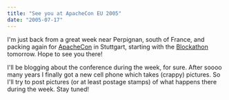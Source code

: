 ```yaml
---
title: "See you at ApacheCon EU 2005"
date: "2005-07-17"
---
```


I'm just back from a great week near Perpignan, south of France, and packing again for [ApacheCon](http://apachecon.com/2005/EU/) in Stuttgart, starting with the [Blockathon](http://wiki.apache.org/cocoon/Blockathon) tomorrow. Hope to see you there!

I'll be blogging about the conference during the week, for sure. After soooo many years I finally got a new cell phone which takes (crappy) pictures. So I'll try to post pictures (or at least postage stamps) of what happens there during the week. Stay tuned!
